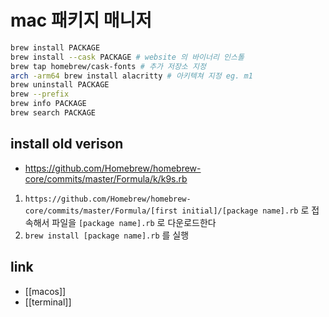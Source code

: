# mac 패키지 매니저

```sh
brew install PACKAGE
brew install --cask PACKAGE # website 의 바이너리 인스톨
brew tap homebrew/cask-fonts # 추가 저장소 지정
arch -arm64 brew install alacritty # 아키텍쳐 지정 eg. m1
brew uninstall PACKAGE
brew --prefix
brew info PACKAGE
brew search PACKAGE
```

## install old verison
+ https://github.com/Homebrew/homebrew-core/commits/master/Formula/k/k9s.rb
1. `https://github.com/Homebrew/homebrew-core/commits/master/Formula/[first initial]/[package name].rb` 로 접속해서 파일을 `[package name].rb` 로 다운로드한다
2. `brew install [package name].rb` 를 실행 

## link
- [[macos]]
- [[terminal]]
